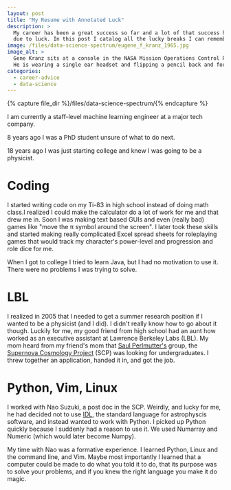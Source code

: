 ```yaml
---
layout: post
title: "My Resume with Annotated Luck"
description: >
  My career has been a great success so far and a lot of that success has been
  due to luck. In this post I catalog all the lucky breaks I can remember.
image: /files/data-science-spectrum/eugene_f_kranz_1965.jpg
image_alt: >
  Gene Kranz sits at a console in the NASA Mission Operations Control Room.
  He is wearing a single ear headset and flipping a pencil back and forth.
categories:
  - career-advice
  - data-science
---
```


{% capture file_dir %}/files/data-science-spectrum/{% endcapture %}

I am currently a staff-level machine learning engineer at a major tech
company.

8 years ago I was a PhD student unsure of what to do next.

18 years ago I was just starting college and knew I was going to be a
physicist.

# Coding

I started writing code on my Ti-83 in high school instead of doing math
class.I realized I could make the calculator do a lot of work for me and that
drew me in. Soon I was making text based GUIs and even (really bad) games like
"move the π symbol around the screen". I later took these skills and started
making really complicated Excel spread sheets for roleplaying games that would
track my character's power-level and progression and role dice for me.

When I got to college I tried to learn Java, but I had no motivation to use
it. There were no problems I was trying to solve.

# LBL

I realized in 2005 that I needed to get a summer research position if I wanted
to be a physicist (and I did). I didn't really know how to go about it though.
Luckily for me, my good friend from high school had an aunt how worked as an
executive assistant at Lawrence Berkeley Labs (LBL). My mom heard from my
friend's mom that [Saul Perlmutter's][saul] group, the [Supernova Cosmology
Project][scp] (SCP) was looking for undergraduates. I threw together an
application, handed it in, and got the job.

[saul]: https://en.wikipedia.org/wiki/Saul_Perlmutter
[scp]: https://en.wikipedia.org/wiki/Supernova_Cosmology_Project

# Python, Vim, Linux

I worked with Nao Suzuki, a post doc in the SCP. Weirdly, and lucky for me, he
had decided not to use [IDL][idl_is_bad], the standard language for
astrophyscis software, and instead wanted to work with Python. I picked up
Python quickly because I suddenly had a reason to use it. We used Numarray and
Numeric (which would later become Numpy).

[idl_is_bad]: https://en.wikipedia.org/wiki/IDL_(programming_language)

My time with Nao was a formative experience. I learned Python, Linux and the
command line, and Vim. Maybe most importantly I learned that a computer could
be made to do what you told it to do, that its purpose was to solve your
problems, and if you knew the right language you make it do magic.
